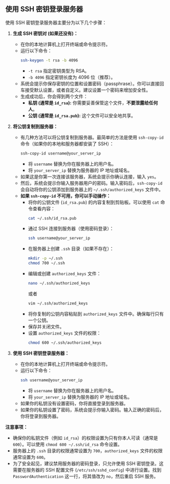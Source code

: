 ## 使用 SSH 密钥登录服务器

使用 SSH 密钥登录服务器主要分为以下几个步骤：

1.  **生成 SSH 密钥对 (如果还没有)：**
    * 在你的本地计算机上打开终端或命令提示符。
    * 运行以下命令：
        ```bash
        ssh-keygen -t rsa -b 4096
        ```
        * `-t rsa` 指定密钥类型为 RSA。
        * `-b 4096` 指定密钥长度为 4096 位（推荐）。
    * 系统会提示你保存密钥的位置和设置密码（passphrase）。你可以直接回车接受默认设置，或者自定义。建议设置一个密码来增加安全性。
    * 生成成功后，你会得到两个文件：
        * **私钥 (通常是 `id_rsa`):** 你需要妥善保管这个文件，**不要泄露给任何人**。
        * **公钥 (通常是 `id_rsa.pub`):** 这个文件可以安全地共享。

2.  **将公钥复制到服务器：**
    * 有几种方法可以将公钥复制到服务器。最简单的方法是使用 `ssh-copy-id` 命令（如果你的本地和服务器都安装了 SSH）：
        ```bash
        ssh-copy-id username@your_server_ip
        ```
        * 将 `username` 替换为你在服务器上的用户名。
        * 将 `your_server_ip` 替换为服务器的 IP 地址或域名。
    * 如果这是你第一次连接该服务器，系统会提示你确认连接，输入 `yes`。
    * 然后，系统会提示你输入服务器用户的密码。输入密码后，`ssh-copy-id` 会自动将你的公钥添加到服务器上的 `~/.ssh/authorized_keys` 文件中。
    * **如果 `ssh-copy-id` 不可用，你可以手动操作：**
        * 将你的公钥文件 (`id_rsa.pub`) 的内容复制到剪贴板。可以使用 `cat` 命令查看内容：
            ```bash
            cat ~/.ssh/id_rsa.pub
            ```
        * 通过 SSH 连接到服务器（使用密码登录）：
            ```bash
            ssh username@your_server_ip
            ```
        * 在服务器上创建 `.ssh` 目录（如果不存在）：
            ```bash
            mkdir -p ~/.ssh
            chmod 700 ~/.ssh
            ```
        * 编辑或创建 `authorized_keys` 文件：
            ```bash
            nano ~/.ssh/authorized_keys
            ```
            或者
            ```bash
            vim ~/.ssh/authorized_keys
            ```
        * 将你复制的公钥内容粘贴到 `authorized_keys` 文件中。确保每行只有一个公钥。
        * 保存并关闭文件。
        * 设置 `authorized_keys` 文件的权限：
            ```bash
            chmod 600 ~/.ssh/authorized_keys
            ```

3.  **使用 SSH 密钥登录服务器：**
    * 在你的本地计算机上打开终端或命令提示符。
    * 运行以下命令：
        ```bash
        ssh username@your_server_ip
        ```
        * 将 `username` 替换为你在服务器上的用户名。
        * 将 `your_server_ip` 替换为服务器的 IP 地址或域名。
    * 如果你的私钥没有设置密码，你将直接登录到服务器。
    * 如果你的私钥设置了密码，系统会提示你输入密码。输入正确的密码后，你将登录到服务器。

**注意事项：**

* 确保你的私钥文件（例如 `id_rsa`）的权限设置为只有你本人可读（通常是 `600`）。可以使用 `chmod 600 ~/.ssh/id_rsa` 命令设置。
* 服务器上的 `.ssh` 目录的权限通常设置为 `700`，`authorized_keys` 文件的权限通常设置为 `600`。
* 为了安全起见，建议禁用服务器的密码登录，只允许使用 SSH 密钥登录。这需要在服务器的 SSH 配置文件 (`/etc/ssh/sshd_config`) 中进行设置。找到 `PasswordAuthentication` 这一行，将其值改为 `no`，然后重启 SSH 服务。